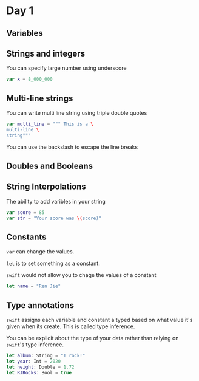 # Day 1
## Variables

## Strings and integers
You can specify large number using underscore
```swift
var x = 8_000_000
```
## Multi-line strings

You can write multi line string using triple double quotes

```swift
var multi_line = """ This is a \
multi-line \
string"""
```
You can use the backslash to escape the line breaks
## Doubles and Booleans

## String Interpolations
The ability to add varibles in your string

```swift
var score = 85
var str = "Your score was \(score)"
```

## Constants
`var` can change the values.

`let` is to set something as a constant. 

`swift` would not allow you to chage the values of a constant

```swift
let name = "Ren Jie"
```
## Type annotations
`swift` assigns each variable and constant a typed based on what value it's given when its create. This is called type inference.

You can be explicit about the type of your data rather than relying on `swift`'s type inference.

```swift
let album: String = "I rock!"
let year: Int = 2020
let height: Double = 1.72
let RJRocks: Bool = true
```